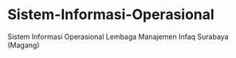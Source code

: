 # Sistem-Informasi-Operasional
Sistem Informasi Operasional Lembaga Manajemen Infaq Surabaya (Magang)
